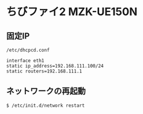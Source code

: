 # ちびファイ2 MZK-UE150N

## 固定IP

`/etc/dhcpcd.conf`

```
interface eth1
static ip_address=192.168.111.100/24
static routers=192.168.111.1
```

## ネットワークの再起動

```
$ /etc/init.d/network restart
```